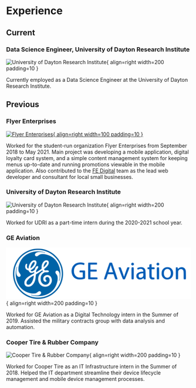 # Experience

## Current

### Data Science Engineer, University of Dayton Research Institute

![University of Dayton Research Institute](assets/udri-primary.jpg){ align=right width=200 padding=10 }

Currently employed as a Data Science Engineer at the University of Dayton Research Institute.

## Previous

### Flyer Enterprises

[![Flyer Enterprises](assets/fe-primary.jpg){ align=right width=100 padding=10 }](https://www.flyerenterprises.com/)

Worked for the student-run organization Flyer Enterprises from September 2018 to May 2021. Main project was developing a mobile application, digital loyalty card system, and a simple content management system for keeping menus up-to-date and running promotions viewable in the mobile application. Also contributed to the [FE Digital](https://www.fedigitalagency.com/) team as the lead web developer and consultant for local small businesses.

### University of Dayton Research Institute

![University of Dayton Research Institute](assets/udri-primary.jpg){ align=right width=200 padding=10 }

Worked for UDRI as a part-time intern during the 2020-2021 school year.

### GE Aviation

![GE Aviation](assets/ge-primary.svg){ align=right width=200 padding=10 }

Worked for GE Aviation as a Digital Technology intern in the Summer of 2019. Assisted the military contracts group with data analysis and automation.

### Cooper Tire & Rubber Company

![Cooper Tire & Rubber Company](assets/cooper-primary.png){ align=right width=200 padding=10 }

Worked for Cooper Tire as an IT Infrastructure intern in the Summer of 2018. Helped the IT department streamline their device lifecycle management and mobile device management processes.
